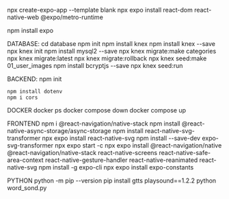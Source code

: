 npx create-expo-app --template blank
npx expo install react-dom react-native-web @expo/metro-runtime

npm install expo

DATABASE:
    cd database
    npm init
    npm install knex
    npm install knex --save
    npx knex init
    npm install mysql2 --save
    npx knex migrate:make categories
    npx knex migrate:latest
    npx knex migrate:rollback
    npx knex seed:make 01_user_images
    npm install bcryptjs --save
    npx knex seed:run

BACKEND:
    npm init

    npm install dotenv
    npm i cors

DOCKER
    docker ps
    docker compose down
    docker compose up

FRONTEND
    npm i @react-navigation/native-stack
    npm install @react-native-async-storage/async-storage
    npm install react-native-svg-transformer
    npx expo install react-native-svg
    npm install --save-dev expo-svg-transformer
    npx expo start -c
    npx expo install @react-navigation/native @react-navigation/native-stack react-native-screens react-native-safe-area-context react-native-gesture-handler react-native-reanimated react-native-svg
    npm install -g expo-cli
    npx expo install expo-constants

PYTHON
    python -m pip --version
    pip install gtts playsound==1.2.2
    python word_sond.py

<!-- "show my words"
"add word to my list"
"remove word from my list"
"practice my saved words"
"track progress for my words" -->